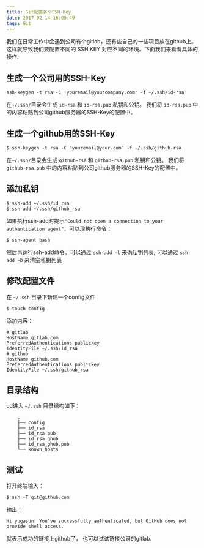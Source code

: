 ```yaml
---
title: Git配置多个SSH-Key
date: 2017-02-14 16:00:49
tags: Git
---
```


我们在日常工作中会遇到公司有个gitlab，还有些自己的一些项目放在github上。
这样就导致我们要配置不同的 SSH KEY 对应不同的环境。下面我们来看看具体的操作.


## 生成一个公司用的SSH-Key

```
ssh-keygen -t rsa -C 'youremail@yourcompany.com' -f ~/.ssh/id-rsa
```

在`~/.ssh/`目录会生成 `id-rsa` 和 `id-rsa.pub` 私钥和公钥。 我们将 `id-rsa.pub` 中的内容粘贴到公司github服务器的SSH-Key的配置中。

## 生成一个github用的SSH-Key

```
$ ssh-keygen -t rsa -C "youremail@your.com” -f ~/.ssh/github-rsa
```

在`~/.ssh/`目录会生成 `github-rsa` 和 `github-rsa.pub` 私钥和公钥。 我们将 `github-rsa.pub` 中的内容粘贴到公司github服务器的SSH-Key的配置中。

## 添加私钥

```
$ ssh-add ~/.ssh/id_rsa 
$ ssh-add ~/.ssh/github_rsa
```

如果执行ssh-add时提示`"Could not open a connection to your authentication agent"`，可以现执行命令：

```
$ ssh-agent bash
```

然后再运行ssh-add命令。可以通过 `ssh-add -l` 来确私钥列表, 可以通过 `ssh-add -D` 来清空私钥列表


## 修改配置文件

在 `~/.ssh` 目录下新建一个config文件

```
$ touch config

```

添加内容：

```    
# gitlab
HostName gitlab.com
PreferredAuthentications publickey
IdentityFile ~/.ssh/id_rsa
# github
HostName github.com
PreferredAuthentications publickey
IdentityFile ~/.ssh/github_rsa 
```


## 目录结构

cd进入 `~/.ssh` 目录结构如下：

```
    .
    ├── config
    ├── id_rsa
    ├── id_rsa.pub
    ├── id_rsa_ghub
    ├── id_rsa_ghub.pub
    └── known_hosts

```

## 测试

打开终端输入：

```
$ ssh -T git@github.com
```

输出：

```
Hi yugasun! You've successfully authenticated, but GitHub does not provide shell access.
```

就表示成功的链接上github了， 也可以试试链接公司的gitlab.

